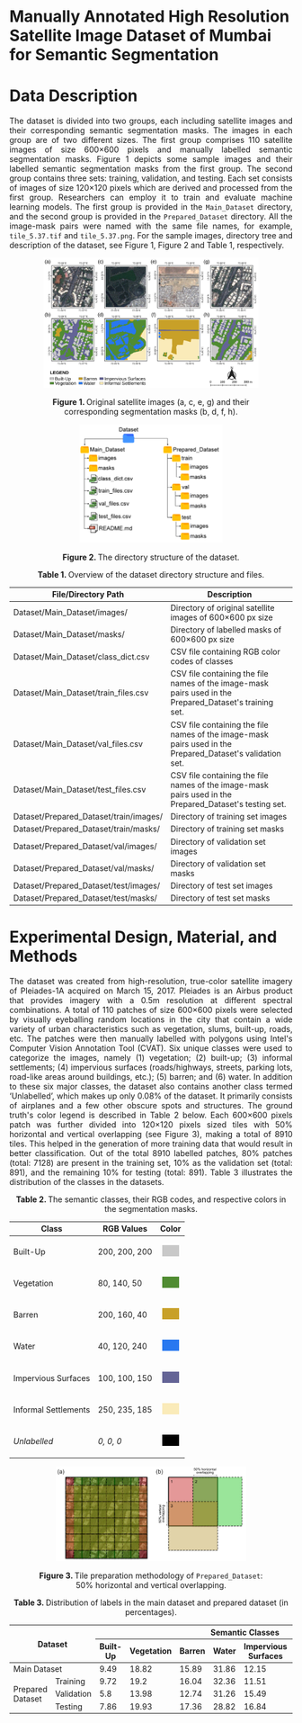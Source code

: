 # Manually Annotated High Resolution Satellite Image Dataset of Mumbai for Semantic Segmentation

# Data Description

<p align="justify">
The dataset is divided into two groups, each including satellite images and their corresponding semantic segmentation masks. The images in each group are of two different sizes. The first group comprises 110 satellite images of size 600×600 pixels and manually labelled semantic segmentation masks. Figure 1 depicts some sample images and their labelled semantic segmentation masks from the first group. The second group contains three sets: training, validation, and testing. Each set consists of images of size 120×120 pixels which are derived and processed from the first group. Researchers can employ it to train and evaluate machine learning models. The first group is provided in the <code>Main_Dataset</code> directory, and the second group is provided in the <code>Prepared_Dataset</code> directory. All the image-mask pairs were named with the same file names, for example, <code>tile_5.37.tif</code> and <code>tile_5.37.png</code>. For the sample images, directory tree and description of the dataset, see Figure 1, Figure 2 and Table 1, respectively.
</p>



<figure>
<p align="center">
<img width = "90%" height= "auto" src="./figures/fig_1.png" />
</p>
<p align="center">
<b>Figure 1. </b>Original satellite images (a, c, e, g) and their corresponding segmentation masks (b, d, f, h).
</p>
</figure>


<figure>
<p align="center">
<img width = "60%" height= "auto" src="./figures/fig_2.png" />
</p>
<p align="center">
<b>Figure 2. </b>The directory structure of the dataset.
</p>
</figure>

<div align="center">

<p align="center">
<b>Table 1. </b>Overview of the dataset directory structure and files.
</p>

| File/Directory Path                    | Description                                                                                               |
| -------------------------------------- | --------------------------------------------------------------------------------------------------------- |
| Dataset/Main_Dataset/images/           | Directory of original satellite images of 600×600 px size                                                 |
| Dataset/Main_Dataset/masks/            | Directory of labelled masks of 600×600 px size                                                            |
| Dataset/Main_Dataset/class_dict.csv    | CSV file containing RGB color codes of classes                                                            |
| Dataset/Main_Dataset/train_files.csv   | CSV file containing the file names of the image-mask pairs used in the Prepared_Dataset's training set.   |
| Dataset/Main_Dataset/val_files.csv     | CSV file containing the file names of the image-mask pairs used in the Prepared_Dataset's validation set. |
| Dataset/Main_Dataset/test_files.csv    | CSV file containing the file names of the image-mask pairs used in the Prepared_Dataset's testing set.    |
| Dataset/Prepared_Dataset/train/images/ | Directory of training set images                                                                          |
| Dataset/Prepared_Dataset/train/masks/  | Directory of training set masks                                                                           |
| Dataset/Prepared_Dataset/val/images/   | Directory of validation set images                                                                        |
| Dataset/Prepared_Dataset/val/masks/    | Directory of validation set masks                                                                         |
| Dataset/Prepared_Dataset/test/images/  | Directory of test set images                                                                              |
| Dataset/Prepared_Dataset/test/masks/   | Directory of test set masks                                                                               |

</div>

# Experimental Design, Material, and Methods

<p align="justify">
The dataset was created from high-resolution, true-color satellite imagery of Pleiades-1A acquired on March 15, 2017. Pleiades is an Airbus product that provides imagery with a 0.5m resolution at different spectral combinations. A total of 110 patches of size 600×600 pixels were selected by visually eyeballing random locations in the city that contain a wide variety of urban characteristics such as vegetation, slums, built-up, roads, etc. The patches were then manually labelled with polygons using Intel's Computer Vision Annotation Tool (CVAT). Six unique classes were used to categorize the images, namely (1) vegetation; (2) built-up; (3) informal settlements; (4) impervious surfaces (roads/highways, streets, parking lots, road-like areas around buildings, etc.); (5) barren; and (6) water. In addition to these six major classes, the dataset also contains another class termed ‘Unlabelled’, which makes up only 0.08% of the dataset. It primarily consists of airplanes and a few other obscure spots and structures. The ground truth's color legend is described in Table 2 below. Each 600×600 pixels patch was further divided into 120×120 pixels sized tiles with 50% horizontal and vertical overlapping (see Figure 3), making a total of 8910 tiles. This helped in the generation of more training data that would result in better classification. Out of the total 8910 labelled patches, 80% patches (total: 7128) are present in the training set, 10% as the validation set (total: 891), and the remaining 10% for testing (total: 891). Table 3 illustrates the distribution of the classes in the datasets.
</p>


<div align="center">

<p align="center">
<b>Table 2. </b>The semantic classes, their RGB codes, and respective colors in the segmentation masks.
</p>

| Class                	| RGB Values    	| Color 	|
|----------------------	|---------------	|-------	|
| Built-Up             	| 200, 200, 200 	|<p align="center"><img width = "30" height= "20" src="./figures/built_up.png" /></p>|
| Vegetation           	| 80, 140, 50   	|<p align="center"><img width = "30" height= "20" src="./figures/vegetation.png" /></p>|
| Barren               	| 200, 160, 40  	|<p align="center"><img width = "30" height= "20" src="./figures/barren.png" /></p>|
| Water                	| 40, 120, 240  	|<p align="center"><img width = "30" height= "20" src="./figures/water.png" /></p>|
| Impervious Surfaces  	| 100, 100, 150 	|<p align="center"><img width = "30" height= "20" src="./figures/imp_surface.png" /></p>|
| Informal Settlements 	| 250, 235, 185 	|<p align="center"><img width = "30" height= "20" src="./figures/slums.png" /></p>|
| _Unlabelled_         	| _0, 0, 0_     	|<p align="center"><img width = "30" height= "20" src="./figures/unlabelled.png" /></p>|

</div>

<figure>
<p align="center">
<img width = "80%" height= "auto" src="./figures/fig_3.png" />
</p>
<p align="center">
<b>Figure 3. </b>Tile preparation methodology of <code>Prepared_Dataset</code>: 50% horizontal and vertical overlapping.
</p>
</figure>


<!-- <style type="text/css">
.tg  {border-collapse:collapse;border-spacing:0;}
.tg td{border-color:black;border-style:solid;border-width:1px;
  overflow:hidden;padding:10px 5px;word-break:normal;}
.tg th{border-color:black;border-style:solid;border-width:1px;
  font-weight:normal;overflow:hidden;padding:10px 5px;word-break:normal;}
.tg .tg-0gmh{border-color:#000000;font-style:italic;text-align:center;vertical-align:middle}
.tg .tg-18eh{border-color:#000000;font-weight:bold;text-align:center;vertical-align:middle}
.tg .tg-en52{border-color:#000000;font-style:italic;font-weight:bold;text-align:center;vertical-align:middle}
.tg .tg-xwyw{border-color:#000000;text-align:center;vertical-align:middle}
</style> -->

<div align="center">

<p align="center">
<b>Table 3. </b>Distribution of labels in the main dataset and prepared dataset (in percentages).
</p>

<table class="tg">
<thead>
  <tr>
    <th class="tg-18eh" colspan="2" rowspan="2">Dataset</th>
    <th class="tg-18eh" colspan="7"><span style="font-weight:bold">Semantic Classes</span></th>
  </tr>
  <tr>
    <th class="tg-18eh"><span style="font-weight:bold">Built-Up</span></th>
    <th class="tg-18eh"><span style="font-weight:bold">Vegetation</span></th>
    <th class="tg-18eh"><span style="font-weight:bold">Barren</span></th>
    <th class="tg-18eh"><span style="font-weight:bold">Water</span></th>
    <th class="tg-18eh"><span style="font-weight:bold">Impervious</span><br>Surfaces</th>
    <th class="tg-18eh"><span style="font-weight:bold">Informal</span><br>Settlements</th>
    <th class="tg-en52"><span style="font-weight:bold;font-style:italic">Unlabelled</span></th>
  </tr>
</thead>
<tbody>
  <tr>
    <td class="tg-xwyw" colspan="2"><span style="font-weight:normal">Main Dataset</span></td>
    <td class="tg-xwyw"><span style="font-weight:normal">9.49</span></td>
    <td class="tg-xwyw"><span style="font-weight:normal">18.82</span></td>
    <td class="tg-xwyw"><span style="font-weight:normal">15.89</span></td>
    <td class="tg-xwyw"><span style="font-weight:normal">31.86</span></td>
    <td class="tg-xwyw"><span style="font-weight:normal">12.15</span></td>
    <td class="tg-xwyw"><span style="font-weight:normal">11.7</span></td>
    <td class="tg-0gmh"><span style="font-weight:normal;font-style:italic">0.08</span></td>
  </tr>
  <tr>
    <td class="tg-xwyw" rowspan="3">Prepared Dataset</td>
    <td class="tg-xwyw"><span style="font-weight:normal">Training</span></td>
    <td class="tg-xwyw"><span style="font-weight:normal">9.72</span></td>
    <td class="tg-xwyw"><span style="font-weight:normal">19.2</span></td>
    <td class="tg-xwyw"><span style="font-weight:normal">16.04</span></td>
    <td class="tg-xwyw"><span style="font-weight:normal">32.36</span></td>
    <td class="tg-xwyw"><span style="font-weight:normal">11.51</span></td>
    <td class="tg-xwyw"><span style="font-weight:normal">11.06</span></td>
    <td class="tg-0gmh"><span style="font-weight:normal;font-style:italic">0.1</span></td>
  </tr>
  <tr>
    <td class="tg-xwyw"><span style="font-weight:normal">Validation</span></td>
    <td class="tg-xwyw"><span style="font-weight:normal">5.8</span></td>
    <td class="tg-xwyw"><span style="font-weight:normal">13.98</span></td>
    <td class="tg-xwyw"><span style="font-weight:normal">12.74</span></td>
    <td class="tg-xwyw"><span style="font-weight:normal">31.26</span></td>
    <td class="tg-xwyw"><span style="font-weight:normal">15.49</span></td>
    <td class="tg-xwyw"><span style="font-weight:normal">20.73</span></td>
    <td class="tg-0gmh"><span style="font-weight:normal;font-style:italic">0</span></td>
  </tr>
  <tr>
    <td class="tg-xwyw"><span style="font-weight:normal">Testing</span></td>
    <td class="tg-xwyw"><span style="font-weight:normal">7.86</span></td>
    <td class="tg-xwyw"><span style="font-weight:normal">19.93</span></td>
    <td class="tg-xwyw"><span style="font-weight:normal">17.36</span></td>
    <td class="tg-xwyw"><span style="font-weight:normal">28.82</span></td>
    <td class="tg-xwyw"><span style="font-weight:normal">16.84</span></td>
    <td class="tg-xwyw"><span style="font-weight:normal">9.19</span></td>
    <td class="tg-0gmh"><span style="font-weight:normal;font-style:italic">0</span></td>
  </tr>
</tbody>
</table>

</div>